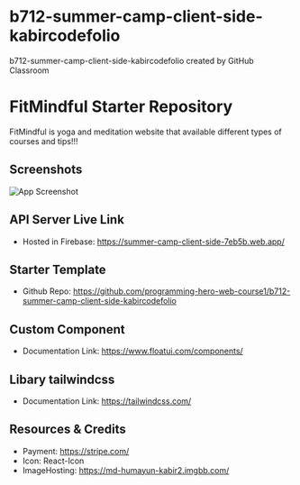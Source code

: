 # b712-summer-camp-client-side-kabircodefolio
b712-summer-camp-client-side-kabircodefolio created by GitHub Classroom

# FitMindful Starter Repository

FitMindful is yoga and meditation website that available different types of courses and tips!!!

## Screenshots

![App Screenshot](https://i.ibb.co/DMmWmLW/Screenshot-1.jpg/468x300?text=App+Screenshot+Here)

## API Server Live Link
- Hosted in Firebase: https://summer-camp-client-side-7eb5b.web.app/
## Starter Template
- Github Repo: https://github.com/programming-hero-web-course1/b712-summer-camp-client-side-kabircodefolio
## Custom Component 
- Documentation Link: https://www.floatui.com/components/
## Libary tailwindcss
- Documentation Link: https://tailwindcss.com/

## Resources & Credits
- Payment: https://stripe.com/
- Icon: React-Icon
- ImageHosting: https://md-humayun-kabir2.imgbb.com/
